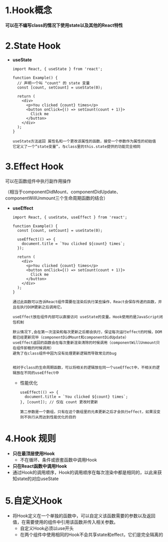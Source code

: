 # 1.Hook概念<!-- {docsify-ignore-all} -->

**可以在不编写class的情况下使用state以及其他的React特性**

# 2.State Hook

- **useState**

  ```React
  import React, { useState } from 'react';
  
  function Example() {
    // 声明一个叫 "count" 的 state 变量
    const [count, setCount] = useState(0);
  
    return (
      <div>
        <p>You clicked {count} times</p>
        <button onClick={() => setCount(count + 1)}>
          Click me
        </button>
      </div>
    );
  }
  
  useState方法返回 属性名和一个更改该属性的函数，接受一个参数作为属性的初始值
  它定义了一个“state变量”，与class里的this.state提供的功能完全相同
  ```

  

# 3.Effect Hook

可以在函数组件中执行副作用操作

（相当于componentDidMount、componentDidUpdate、componentWillUnmount三个生命周期函数的结合）

- **useEffect**

  ```react
  import React, { useState, useEffect } from 'react';
  
  function Example() {
    const [count, setCount] = useState(0);
  
    useEffect(() => {
      document.title = `You clicked ${count} times`;
    });
  
    return (
      <div>
        <p>You clicked {count} times</p>
        <button onClick={() => setCount(count + 1)}>
          Click me
        </button>
      </div>
    );
  }
  
  通过此函数可以告诉React组件需要在渲染后执行某些操作，React会保存传递的函数，并且在执行DOM更新之后调用它。
  
  useEffect放在组件内部可以直接访问 useState的变量。Hook使用的是JavaScript闭包机制
  
  默认情况下,会在第一次渲染和每次更新之后都会执行，保证每次运行effect的时候，DOM都已经更新完毕（componentDidMount和componentDidUpdate）
  useEffect返回的函数会在每次重新渲染清除的时候调用（componentWillUnmount只在组件卸载的时候调用）
  避免了在class组件中因为没有处理更新逻辑而导致常见的bug
  
  
  相对于class的生命周期函数，可以将相关的逻辑放在同一个useEffect中，不相关的逻辑放在不同的useEffect中
  ```

  - 性能优化

    ```
    useEffect(() => {
      document.title = `You clicked ${count} times`;
    }, [count]); // 仅在 count 更改时更新
    
    第二参数是一个数组，只有在这个数组里的元素更新之后才会执行effect，如果没变则不执行从而达到性能优化的目的
    ```

    

# 4.Hook 规则

- **只在最顶层使用Hook**
  - 不在循环、条件或嵌套函数中调用Hook
- **只在React函数中调用Hook**
- 通过Hook的调用顺序，Hook的调用顺序在每次渲染中都是相同的，以此来获知state的对应useState

# 5.自定义Hook

- 将Hook定义在一个单独的函数中，可以自定义该函数需要的参数以及返回值，在需要使用的组件中引用该函数并传入相关参数。
  - 自定义Hook必须以use开头
  - 在两个组件中使用相同的Hook不会共享state和effect，它们是完全隔离的

